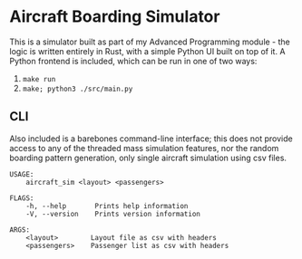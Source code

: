 # Aircraft Boarding Simulator #

This is a simulator built as part of my Advanced Programming module - the logic
is written entirely in Rust, with a simple Python UI built on top of it. A
Python frontend is included, which can be run in one of two ways:

1. `make run`
2. `make; python3 ./src/main.py`

## CLI ##

Also included is a barebones command-line interface; this does not provide
access to any of the threaded mass simulation features, nor the random boarding
pattern generation, only single aircraft simulation using csv files.

```
USAGE:
    aircraft_sim <layout> <passengers>

FLAGS:
    -h, --help       Prints help information
    -V, --version    Prints version information

ARGS:
    <layout>        Layout file as csv with headers
    <passengers>    Passenger list as csv with headers
```
